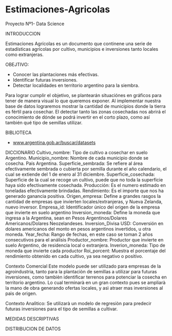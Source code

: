 # Estimaciones-Agricolas
Proyecto Nº1- Data Science

INTRODUCCION 

Estimaciones Agrícolas es un documento que continene una serie de estadísticas agrícolas por cultivo, municipios e
inversiones tanto locales como extranjeras. 

OBEJTIVO:
 * Conocer las plantaciones más efectivas.
 * Identificar futuras inversiones.
 * Detectar localidades en territorio argentino para la siembra.

Para lograr cumplir el objetivo, se plantearán situaciónes en gráficos para tener de manera visual lo que queremos
exponer. Al implementar nuestra base de datos lograremos mostrar la cantidad de municipios donde la tierra es fértil para
cosechar. El detectar tanto las zonas cosechadas nos abrirá el conocimiento de dónde se podrá invertir en el corto plazo,
como así también qué tipo de semillas utilizar.

BIBLIOTECA 
* www.argentina.gob.ar/buscar/datasets

DICCIONARIO
Cultivo_nombre: Tipo de cultivo a cosechar en suelo Argentino.
Municipio_nombre: Nombre de cada municipio donde se cosecha. País Argentina.
Superficie_sembrada: Se refiere al área efectivamente sembrada o cubierta por
semilla durante el año calendario, el cual se extiende del 1 de enero al 31 diciembre.
Superficie_cosechada: Superficie de la cual se recoge un cultivo, puede que no toda la superficie haya sido efectivamente
cosechada.
Producción: Es el numero estimado en toneladas efectivamente brindadas.
Rendimiento: Es el importe que nos ha generado ganancia positiva.
Origen_empresa: Define a grandes rasgos la cantidad de empresas que invierten locales/extranjeras, y Nueva Zelanda, nuevo inversor.
Empresa_id: Identificador único del origen de la empresa que invierte en suelo argentino
Inversion_moneda: Define la moneda que ingresa a la Argentina, sean en Pesos Argentinos/Dolares Americanos/Dolares Neozelandeses.
Inversion_Divisa USD: Conversión en dolares americanos del monto en pesos argentinos invertidos, u otra moneda.
Year_fecha: Rango de fechas, en este caso se toman 2 años consecutivos para el análisis
Productor_nombre: Productor que invierte en suelo Argentino, de residencia local o extranjera.
Inverion_moneda: Tipo de moneda que invierte cada productor
Roi_porcent: Muestra el porcentaje del rendimiento obtenido en cada cultivo, ya sea negativo o positivo.


Contexto Comercial
Este modelo puede ser utilizado para empresas de la agroindustria, tanto para la plantaciòn de semillas a utilizar para futuras inversiones, como tambièn identificar terrenos para potenciar la cosecha en territorio argentino. Lo cual terminarà en un gran contexto pues se ampliarà la mano de obra generando ofertas locales, y asì atraer mas inversiones al paìs de origen.

Contexto Analìtico: Se utilizarà un modelo de regresiòn para predecir futuras inversiones para el tipo de semillas a cultivar.

MEDIDAS DESCRIPTIVAS

DISTRIBUCION DE DATOS


